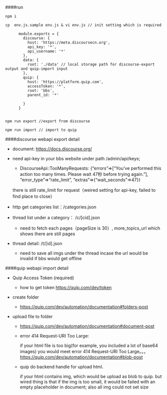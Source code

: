 ####run
  ```
  npm i

  cp  env.js.sample env.js & vi env.js // init setting which is required

        module.exports = {
          discourse: {
            host: 'https://meta.discoursecn.org',
            api_key: '*',
            api_username: '*'
          },
          data: {
            root: './data' // local storage path for discourse-export output and quip-import input
          },
          quip: {
            host: 'https://platform.quip.com',
            accessToken: '*',
            root: 'bbs',
            parent_id: '*'

          }
        }


  npm run export //export from discourse

  npm run import // import to quip

  ```




####discourse webapi export detail

* document: https://docs.discourse.org/

* need api-key in your bbs website under path /admin/api/keys;

    * DiscourseApi::TooManyRequests: {“errors”=>[“You’ve performed this action too many times. Please wait 47秒 before trying again.”], “error_type”=>“rate_limit”, “extras”=>{“wait_seconds”=>47}}

    there is still rate_limit for request（weired setting for api-key, failed to find place to close）

* http get
categories list：/categories.json

* thread list under a category： /c/[cid].json
  * need to fetch each pages（pageSize is 30）, more_topics_url which shows there are still pages
* thread detail: /t/[id].json

  * need to save all imgs under the thread incase the url would be invalid if bbs would get offline

####quip  webapi import detail

  * Quip Access Token (required)

    * how to get token https://quip.com/dev/token

  * create folder
    * https://quip.com/dev/automation/documentation#folders-post

  * upload file to folder
    * https://quip.com/dev/automation/documentation#document-post
    * error 414 Request-URI Too Large:

        if your html file is too big(for example, you included a lot of base64 images)  you would meet error 414 Request-URI Too Large。。。
    https://quip.com/dev/automation/documentation#blob-post

    * quip do backend handle for upload html.

        if your html contains img, which would be upload as blob to quip.
  but wired thing is that if the img is too small, it would be failed with an empty placeholder in document; also all img could not set size
